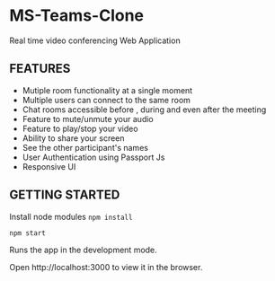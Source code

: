# MS-Teams-Clone
Real time video conferencing Web Application 

## FEATURES
* Mutiple room functionality at a single moment
* Multiple users can connect to the same room
* Chat rooms accessible before , during and even after the meeting 
* Feature to mute/unmute your audio
* Feature to play/stop your video
* Ability to share your screen
* See the other participant's names
* User Authentication using Passport Js
* Responsive UI

## GETTING STARTED
Install node modules
`npm install`

`npm start`

Runs the app in the development mode.

Open http://localhost:3000 to view it in the browser.
